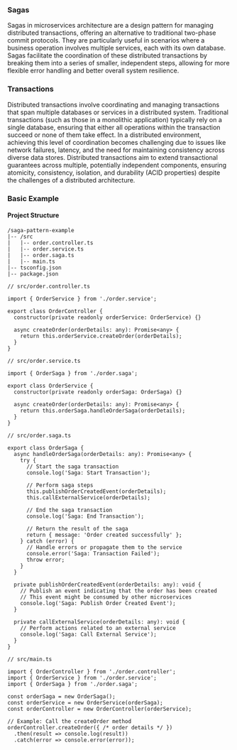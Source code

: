 ### Sagas

Sagas in microservices architecture are a design pattern for managing distributed transactions, offering an alternative to traditional two-phase commit protocols. They are particularly useful in scenarios where a business operation involves multiple services, each with its own database. Sagas facilitate the coordination of these distributed transactions by breaking them into a series of smaller, independent steps, allowing for more flexible error handling and better overall system resilience.

### Transactions

Distributed transactions involve coordinating and managing transactions that span multiple databases or services in a distributed system. Traditional transactions (such as those in a monolithic application) typically rely on a single database, ensuring that either all operations within the transaction succeed or none of them take effect. In a distributed environment, achieving this level of coordination becomes challenging due to issues like network failures, latency, and the need for maintaining consistency across diverse data stores. Distributed transactions aim to extend transactional guarantees across multiple, potentially independent components, ensuring atomicity, consistency, isolation, and durability (ACID properties) despite the challenges of a distributed architecture.

### Basic Example

#### Project Structure

```
/saga-pattern-example
|-- /src
|   |-- order.controller.ts
|   |-- order.service.ts
|   |-- order.saga.ts
|   |-- main.ts
|-- tsconfig.json
|-- package.json

```

```
// src/order.controller.ts

import { OrderService } from './order.service';

export class OrderController {
  constructor(private readonly orderService: OrderService) {}

  async createOrder(orderDetails: any): Promise<any> {
    return this.orderService.createOrder(orderDetails);
  }
}
```

```
// src/order.service.ts

import { OrderSaga } from './order.saga';

export class OrderService {
  constructor(private readonly orderSaga: OrderSaga) {}

  async createOrder(orderDetails: any): Promise<any> {
    return this.orderSaga.handleOrderSaga(orderDetails);
  }
}
```

```
// src/order.saga.ts

export class OrderSaga {
  async handleOrderSaga(orderDetails: any): Promise<any> {
    try {
      // Start the saga transaction
      console.log('Saga: Start Transaction');

      // Perform saga steps
      this.publishOrderCreatedEvent(orderDetails);
      this.callExternalService(orderDetails);

      // End the saga transaction
      console.log('Saga: End Transaction');

      // Return the result of the saga
      return { message: 'Order created successfully' };
    } catch (error) {
      // Handle errors or propagate them to the service
      console.error('Saga: Transaction Failed');
      throw error;
    }
  }

  private publishOrderCreatedEvent(orderDetails: any): void {
    // Publish an event indicating that the order has been created
    // This event might be consumed by other microservices
    console.log('Saga: Publish Order Created Event');
  }

  private callExternalService(orderDetails: any): void {
    // Perform actions related to an external service
    console.log('Saga: Call External Service');
  }
}
```

```
// src/main.ts

import { OrderController } from './order.controller';
import { OrderService } from './order.service';
import { OrderSaga } from './order.saga';

const orderSaga = new OrderSaga();
const orderService = new OrderService(orderSaga);
const orderController = new OrderController(orderService);

// Example: Call the createOrder method
orderController.createOrder({ /* order details */ })
  .then(result => console.log(result))
  .catch(error => console.error(error));
```
